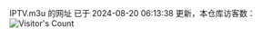 IPTV.m3u 的网址 已于 2024-08-20 06:13:38 更新，本仓库访客数：![Visitor's Count](https://profile-counter.glitch.me/hero1898_tv/count.svg)

